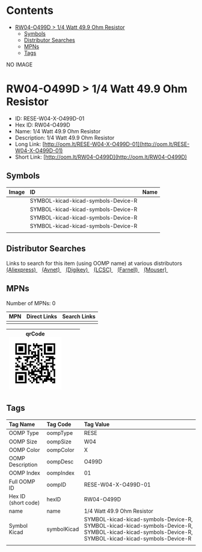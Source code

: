 



Contents
========

* [RW04-O499D > 1/4 Watt 49.9 Ohm Resistor](#rw04-o499d--14-watt-499-ohm-resistor)
	* [Symbols](#symbols)
	* [Distributor Searches](#distributor-searches)
	* [MPNs](#mpns)
	* [Tags](#tags)
  
NO IMAGE  
# RW04-O499D > 1/4 Watt 49.9 Ohm Resistor

- ID: RESE-W04-X-O499D-01
- Hex ID: RW04-O499D
- Name: 1/4 Watt 49.9 Ohm Resistor
- Description: 1/4 Watt 49.9 Ohm Resistor
- Long Link: [http://oom.lt/RESE-W04-X-O499D-01](http://oom.lt/RESE-W04-X-O499D-01)
- Short Link: [http://oom.lt/RW04-O499D](http://oom.lt/RW04-O499D)

## Symbols
  

|Image|ID|Name|
| :--- | :--- | :--- |
|![]()|SYMBOL-kicad-kicad-symbols-Device-R||
|![]()|SYMBOL-kicad-kicad-symbols-Device-R||
|![]()|SYMBOL-kicad-kicad-symbols-Device-R||
|![]()|SYMBOL-kicad-kicad-symbols-Device-R||
||||

## Distributor Searches
  
Links to search for this item (using OOMP name) at various distributors  
[(Aliexpress) ](https://www.aliexpress.com/wholesale?SearchText=11171/4+Watt+49.9+Ohm+Resistor)&nbsp;&nbsp;&nbsp;[(Avnet) ](https://www.avnet.com/shop/us/search/1/4+Watt+49.9+Ohm+Resistor)&nbsp;&nbsp;&nbsp;[(Digikey) ](https://www.digikey.co.uk/en/products/result?s=1/4+Watt+49.9+Ohm+Resistor)&nbsp;&nbsp;&nbsp;[(LCSC) ](https://www.lcsc.com/search?q=1/4+Watt+49.9+Ohm+Resistor)&nbsp;&nbsp;&nbsp;[(Farnell) ](https://uk.farnell.com/search?st=1/4+Watt+49.9+Ohm+Resistor)&nbsp;&nbsp;&nbsp;[(Mouser) ](https://www.mouser.com/c/?q=1/4+Watt+49.9+Ohm+Resistor)&nbsp;&nbsp;&nbsp;
## MPNs
  
Number of MPNs: 0  

|MPN|Direct Links|Search Links|
| :--- | :--- | :--- |
||||
  

|qrCode<br>[![](https://raw.githubusercontent.com/oomlout/oomlout_OOMP_parts_V2/main/RESE/W04/X/O499D/01/qrCode_140.png)](https://github.com/oomlout/oomlout_OOMP_parts_V2/tree/main/RESE/W04/X/O499D/01/qrCode.png)||||
| :---: | :---: | :---: | :---: |

## Tags
  

|Tag Name|Tag Code|Tag Value|
| :--- | :--- | :--- |
|OOMP Type|oompType|RESE|
|OOMP Size|oompSize|W04|
|OOMP Color|oompColor|X|
|OOMP Description|oompDesc|O499D|
|OOMP Index|oompIndex|01|
|Full OOMP ID|oompID|RESE-W04-X-O499D-01|
|Hex ID (short code)|hexID|RW04-O499D|
|name|name|1/4 Watt 49.9 Ohm Resistor|
|Symbol Kicad|symbolKicad|SYMBOL-kicad-kicad-symbols-Device-R, SYMBOL-kicad-kicad-symbols-Device-R, SYMBOL-kicad-kicad-symbols-Device-R, SYMBOL-kicad-kicad-symbols-Device-R|
||||
